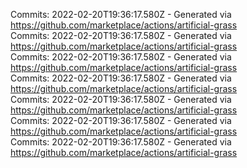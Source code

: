 Commits: 2022-02-20T19:36:17.580Z - Generated via https://github.com/marketplace/actions/artificial-grass
<br>
Commits: 2022-02-20T19:36:17.580Z - Generated via https://github.com/marketplace/actions/artificial-grass
<br>
Commits: 2022-02-20T19:36:17.580Z - Generated via https://github.com/marketplace/actions/artificial-grass
<br>
Commits: 2022-02-20T19:36:17.580Z - Generated via https://github.com/marketplace/actions/artificial-grass
<br>
Commits: 2022-02-20T19:36:17.580Z - Generated via https://github.com/marketplace/actions/artificial-grass
<br>
Commits: 2022-02-20T19:36:17.580Z - Generated via https://github.com/marketplace/actions/artificial-grass
<br>
Commits: 2022-02-20T19:36:17.580Z - Generated via https://github.com/marketplace/actions/artificial-grass
<br>

